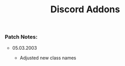 <h1 align="center">Discord Addons</h1>
<br>
<h3 align="left">Patch Notes:</h3>
<ul style="list-style-type: circle;">
    <li>
        <p>05.03.2003</p>
        <ul style="list-style-type: circle;">
            <li>Adjusted new class names</li>
        </ul>
    </li>
</ul>

